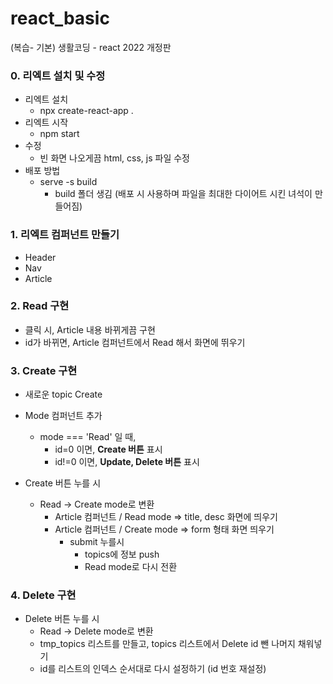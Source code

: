 # react_basic

(복습- 기본) 생활코딩 - react 2022 개정판

### 0. 리엑트 설치 및 수정

- 리엑트 설치
  - npx create-react-app .
- 리엑트 시작
  - npm start
- 수정
  - 빈 화면 나오게끔 html, css, js 파일 수정
- 배포 방법
  - serve -s build
    - build 폴더 생김 (배포 시 사용하며 파일을 최대한 다이어트 시킨 녀석이 만들어짐)

### 1. 리엑트 컴퍼넌트 만들기

- Header
- Nav
- Article

### 2. Read 구현

- 클릭 시, Article 내용 바뀌게끔 구현
- id가 바뀌면, Article 컴퍼넌트에서 Read 해서 화면에 뛰우기

### 3. Create 구현

- 새로운 topic Create

- Mode 컴퍼넌트 추가

  - mode === 'Read' 일 때,
    - id=0 이면, **Create 버튼** 표시
    - id!=0 이면, **Update, Delete 버튼** 표시

- Create 버튼 누를 시
  - Read -> Create mode로 변환
    - Article 컴퍼넌트 / Read mode => title, desc 화면에 띄우기
    - Article 컴퍼넌트 / Create mode => form 형태 화면 띄우기
      - submit 누를시
        - topics에 정보 push
        - Read mode로 다시 전환

### 4. Delete 구현

- Delete 버튼 누를 시
  - Read -> Delete mode로 변환
  - tmp_topics 리스트를 만들고, topics 리스트에서 Delete id 뺀 나머지 채워넣기
  - id를 리스트의 인덱스 순서대로 다시 설정하기 (id 번호 재설정)
